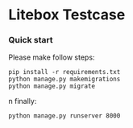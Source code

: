 Litebox Testcase
================

### Quick start 

Please make follow steps:
```
pip install -r requirements.txt
python manage.py makemigrations
python manage.py migrate
```
n finally:
```
python manage.py runserver 8000
```
 
 